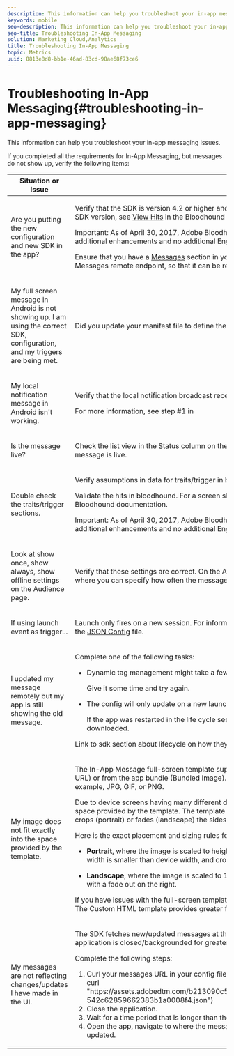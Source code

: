 ```yaml
---
description: This information can help you troubleshoot your in-app messaging issues.
keywords: mobile
seo-description: This information can help you troubleshoot your in-app messaging issues.
seo-title: Troubleshooting In-App Messaging
solution: Marketing Cloud,Analytics
title: Troubleshooting In-App Messaging
topic: Metrics
uuid: 8813e8d8-bb1e-46ad-83cd-98ae68f73ce6
---
```


# Troubleshooting In-App Messaging{#troubleshooting-in-app-messaging}

This information can help you troubleshoot your in-app messaging issues.

 If you completed all the requirements for In-App Messaging, but messages do not show up, verify the following items: 

<table id="table_DED57BD89C714BAB8C169B3C96D8D169"> 
 <thead> 
  <tr> 
   <th colname="col1" class="entry"> Situation or Issue </th> 
   <th colname="col2" class="entry"> Suggestion </th> 
  </tr>
 </thead>
 <tbody> 
  <tr> 
   <td colname="col1"> <p>Are you putting the new configuration and new SDK in the app? </p> </td> 
   <td colname="col2"> <p>Verify that the SDK is version 4.2 or higher and is correctly configured. For a screen shot showing the SDK version, see <a href="https://marketing.adobe.com/resources/help/en_US/mobile/bloodhound/view_hits.html" format="https" scope="external"> View Hits</a> in the Bloodhound documentation. </p> <p> <p>Important:  As of April 30, 2017, Adobe Bloodhound has been sunset. Starting on May 1, 2017, no additional enhancements and no additional Engineering or Adobe Expert Care support will be provided. </p> </p> <p>Ensure that you have a <a href="/help/ios/messaging-main/messaging/messaging.md" format="https" scope="external"> Messages</a> section in your configuration (the downloaded JSON file) or have a Messages remote endpoint, so that it can be retrieved from dynamic tag management. </p> </td> 
  </tr> 
  <tr> 
   <td colname="col1"> <p> My full screen message in Android is not showing up. I am using the correct SDK, configuration, and my triggers are being met. </p> </td> 
   <td colname="col2"> <p> Did you update your manifest file to define the full screen activity? </p> </td> 
  </tr> 
  <tr> 
   <td colname="col1"> <p> My local notification message in Android isn't working. </p> </td> 
   <td colname="col2"> <p>Verify that the local notification broadcast receiver is declared in your manifest. </p> <p>For more information, see step #1 in <!--REKHA <a href="https://docs.adobe.com/content/help/en/mobile-services/android/messaging-android/inapp-messaging/messaging.html#section_380DF56C4EE4432A823940E4AE4C9E91" format="dita" scope="local">Enabling In-App Messaging</a>. --> </p></td> 
  </tr> 
  <tr> 
   <td colname="col1"> <p>Is the message live? </p> </td> 
   <td colname="col2"> <p>Check the list view in the <span class="uicontrol"> Status</span> column on the <span class="wintitle"> Manage In-App Message</span> page and verify whether the message is live. </p> </td> 
  </tr> 
  <tr> 
   <td colname="col1"> <p>Double check the traits/trigger sections. </p> </td> 
   <td colname="col2"> <p> Verify assumptions in data for traits/trigger in bloodhound. </p> <p>Validate the hits in bloodhound. For a screen shot showing the SDK version, see <a href="https://marketing.adobe.com/resources/help/en_US/mobile/bloodhound/view_hits.html" format="https" scope="external"> View Hits</a> in the Bloodhound documentation. </p> <p> <p>Important:  As of April 30, 2017, Adobe Bloodhound has been sunset. Starting on May 1, 2017, no additional enhancements and no additional Engineering or Adobe Expert Care support will be provided. </p> </p> </td> 
  </tr> 
  <tr> 
   <td colname="col1"> <p> Look at <span class="term"> show once</span>, <span class="term"> show always</span>, <span class="term"> show offline</span> settings on the <span class="wintitle"> Audience</span> page. </p> </td> 
   <td colname="col2"> <p> Verify that these settings are correct. On the <span class="wintitle"> Audience</span> page, review the options on the <span class="uicontrol"> Trigger</span> tab, where you can specify how often the message is displayed. </p> </td> 
  </tr> 
  <tr> 
   <td colname="col1"> <p> If using launch event as trigger... </p> </td> 
   <td colname="col2"> <p> Launch only fires on a new session. For information on when a session begins, see <span class="term"> lifecycleTimeout</span> in the <a href="/help/ios/configuration/json-config/json-config.md" format="dita" scope="local"> JSON Config</a> file. </p> </td> 
  </tr> 
  <tr> 
   <td colname="col1"> <p> I updated my message remotely but my app is still showing the old message. </p> </td> 
   <td colname="col2"> <p> Complete one of the following tasks: 
     <ul id="ul_F9F1B9500C8E45D2A7A37905F149B820"> 
      <li id="li_6A6CB4C5B5354B038EA9A347620FDBA0"> <p>Dynamic tag management might take a few minutes to update its endpoint with your new definition. </p> <p>Give it some time and try again. </p> </li> 
      <li id="li_CF3FBFE18C724BCBA9A0C23F03877575"> <p>The config will only update on a new launch. </p> <p>If the app was restarted in the life cycle session timeout, your new config might not have been downloaded. </p> </li> 
     </ul> </p> 
    <draft-comment> 
     <p>Link to sdk section about lifecycle on how they work and how they are configured. </p> 
    </draft-comment> </td> 
  </tr> 
  <tr> 
   <td colname="col1"> <p>My image does not fit exactly into the space provided by the template. </p> </td> 
   <td colname="col2"> <p>The In-App Message full-screen template supports showing an image from a remote server (Image URL) or from the app bundle (Bundled Image). The image should be in a standard image format, for example, JPG, GIF, or PNG. </p> <p>Due to device screens having many different dimensions, the image probably not fit exactly into the space provided by the template. The template always focuses on showing the center of the image and crops (portrait) or fades (landscape) the sides if the image does not fit. </p> <p>Here is the exact placement and sizing rules for each orientation: </p> <p> 
     <ul id="ul_271EE431B7BE4DC7A22D4B6A4B0218D6"> 
      <li id="li_AFCACA75BFA04CBC8D7505D426E24051"> <p><b>Portrait</b>, where the image is scaled to height of 195px for phone, 529px for tablet, centered if image width is smaller than device width, and cropped if image width is greater than device width. </p> </li> 
      <li id="li_DE892D0C39284328A2989ACB0C6E9E64"> <p><b>Landscape</b>, where the image is scaled to 100% of height of device, width is 75% of the device, and with a fade out on the right. </p> </li> 
     </ul> </p> <p>If you have issues with the full-screen template, you can download and use the Custom HTML template. The Custom HTML template provides greater flexibility for images and allows full control of the template. </p> </td> 
  </tr> 
  <tr> 
   <td colname="col1"> <p>My messages are not reflecting changes/updates I have made in the UI. </p> </td> 
   <td colname="col2"> <p> The SDK fetches new/updated messages at the time of a lifecycle launch. This is only when the application is closed/backgrounded for greater than the lifecycle timeout value and then re-opened. </p> <p>Complete the following steps: 
     <ol id="ol_3A4D212EC611448482F18FF39ACE8C3A"> 
      <li id="li_476D7201884F4C539CB471470EBAAE82"> Curl your messages URL in your config file to verify the remote message is updated (for example, <span class="codeph"> curl "https://assets.adobedtm.com/b213090c5204bf94318f4ef0539a38b487d10368/scripts/satellite-542c62859662383b1a0008f4.json"</span>) </li> 
      <li id="li_8C11474CD6B843BA8106BCC4A37810CC"> Close the application. </li> 
      <li id="li_EB5559C9150F4B969936E3BE24942313"> Wait for a time period that is longer than the lifecycleTimeout in the config file. </li> 
      <li id="li_8A513919476A4A32B9C78517D31BC20E"> Open the app, navigate to where the message should be displayed, and verify that it has been updated. </li> 
     </ol> </p> </td> 
  </tr> 
 </tbody> 
</table>

